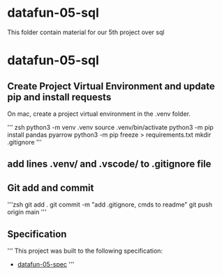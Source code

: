 # datafun-05-sql
This folder contain material for our 5th project over sql
# datafun-05-sql
## Create Project Virtual Environment and update pip and install requests

On mac, create a project virtual environment in the .venv folder. 

''' zsh
python3 -m venv .venv
source .venv/bin/activate
python3 -m pip install pandas pyarrow
python3 -m pip freeze > requirements.txt
mkdir .gitignore
'''
## add lines .venv/ and .vscode/ to .gitignore file

## Git add and commit

'''zsh
git add .
git commit -m "add .gitignore, cmds to readme"
git push origin main
'''

## Specification
'''
This project was built to the following specification:

- [datafun-05-spec](https://github.com/denisecase/datafun-05-spec)
'''

